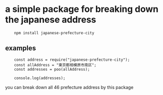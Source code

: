 # a simple package for breaking down the japanese address

        npm install japanese-prefecture-city

## examples

        const address = require("japanese-prefecture-city");
        const allAddress = "東京都相模原市南区";
        const addresses = poo(allAddress);

        console.log(addresses);

you can break down all 46 prefecture address by this package